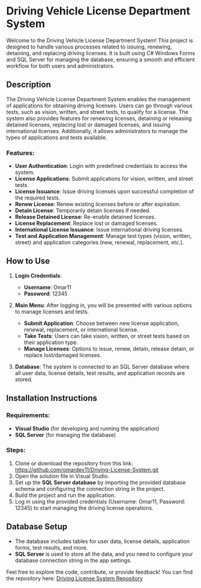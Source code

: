 # Driving Vehicle License Department System

Welcome to the Driving Vehicle License Department System! This project is designed to handle various processes related to issuing, renewing, detaining, and replacing driving licenses. It is built using C# Windows Forms and SQL Server for managing the database, ensuring a smooth and efficient workflow for both users and administrators.

## Description
The Driving Vehicle License Department System enables the management of applications for obtaining driving licenses. Users can go through various tests, such as vision, written, and street tests, to qualify for a license. The system also provides features for renewing licenses, detaining or releasing detained licenses, replacing lost or damaged licenses, and issuing international licenses. Additionally, it allows administrators to manage the types of applications and tests available.

### Features:
- **User Authentication**: Login with predefined credentials to access the system.
- **License Applications**: Submit applications for vision, written, and street tests.
- **License Issuance**: Issue driving licenses upon successful completion of the required tests.
- **Renew License**: Renew existing licenses before or after expiration.
- **Detain License**: Temporarily detain licenses if needed.
- **Release Detained License**: Re-enable detained licenses.
- **License Replacement**: Replace lost or damaged licenses.
- **International License Issuance**: Issue international driving licenses.
- **Test and Application Management**: Manage test types (vision, written, street) and application categories (new, renewal, replacement, etc.).
  
## How to Use
1. **Login Credentials**:
   - **Username**: Omar11
   - **Password**: 12345

2. **Main Menu**: After logging in, you will be presented with various options to manage licenses and tests.
   - **Submit Application**: Choose between new license application, renewal, replacement, or international license.
   - **Take Tests**: Users can take vision, written, or street tests based on their application type.
   - **Manage Licenses**: Options to issue, renew, detain, release detain, or replace lost/damaged licenses.
   
3. **Database**: The system is connected to an SQL Server database where all user data, license details, test results, and application records are stored.

## Installation Instructions

### Requirements:
- **Visual Studio** (for developing and running the application)
- **SQL Server** (for managing the database)

### Steps:
1. Clone or download the repository from this link: https://github.com/omardev11/Driving-License-System.git
2. Open the solution file in Visual Studio.
3. Set up the **SQL Server database** by importing the provided database schema and configuring the connection string in the project.
4. Build the project and run the application.
5. Log in using the provided credentials (Username: Omar11, Password: 12345) to start managing the driving license operations.

## Database Setup
- The database includes tables for user data, license details, application forms, test results, and more.
- **SQL Server** is used to store all the data, and you need to configure your database connection string in the app settings.

Feel free to explore the code, contribute, or provide feedback! You can find the repository here: [Driving License System Repository](https://github.com/omardev11/Driving-License-System.git)
